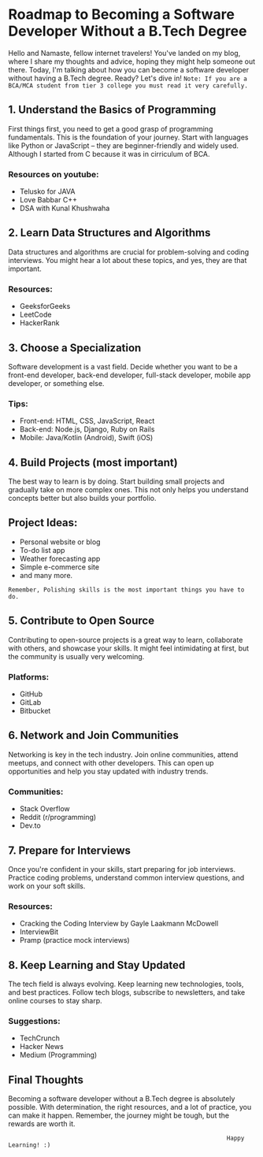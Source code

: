 # Roadmap to Becoming a Software Developer Without a B.Tech Degree

Hello and Namaste, fellow internet travelers! You've landed on my blog, where I share my thoughts and advice, hoping they might help someone out there. Today, I'm talking about how you can become a software developer without having a B.Tech degree. Ready? Let's dive in! 
`Note: If you are a BCA/MCA student from tier 3 college you must read it very carefully.`

## 1. Understand the Basics of Programming

First things first, you need to get a good grasp of programming fundamentals. This is the foundation of your journey. Start with languages like Python or JavaScript – they are beginner-friendly and widely used. Although I started from C because it was in cirriculum of BCA.

### Resources on youtube:
- Telusko for JAVA
- Love Babbar C++
- DSA with Kunal Khushwaha

## 2. Learn Data Structures and Algorithms

Data structures and algorithms are crucial for problem-solving and coding interviews. You might hear a lot about these topics, and yes, they are that important.

### Resources:
- GeeksforGeeks
- LeetCode
- HackerRank

## 3. Choose a Specialization

Software development is a vast field. Decide whether you want to be a front-end developer, back-end developer, full-stack developer, mobile app developer, or something else.

### Tips:
- Front-end: HTML, CSS, JavaScript, React
- Back-end: Node.js, Django, Ruby on Rails
- Mobile: Java/Kotlin (Android), Swift (iOS)

## 4. Build Projects (most important)

The best way to learn is by doing. Start building small projects and gradually take on more complex ones. This not only helps you understand concepts better but also builds your portfolio.

## Project Ideas:
- Personal website or blog
- To-do list app
- Weather forecasting app
- Simple e-commerce site
- and many more.

 `Remember, Polishing skills is the most important things you have to do.`

## 5. Contribute to Open Source

Contributing to open-source projects is a great way to learn, collaborate with others, and showcase your skills. It might feel intimidating at first, but the community is usually very welcoming.

### Platforms:
- GitHub
- GitLab
- Bitbucket

## 6. Network and Join Communities

Networking is key in the tech industry. Join online communities, attend meetups, and connect with other developers. This can open up opportunities and help you stay updated with industry trends.

### Communities:
- Stack Overflow
- Reddit (r/programming)
- Dev.to

## 7. Prepare for Interviews

Once you're confident in your skills, start preparing for job interviews. Practice coding problems, understand common interview questions, and work on your soft skills.

### Resources:
- Cracking the Coding Interview by Gayle Laakmann McDowell
- InterviewBit
- Pramp (practice mock interviews)

## 8. Keep Learning and Stay Updated

The tech field is always evolving. Keep learning new technologies, tools, and best practices. Follow tech blogs, subscribe to newsletters, and take online courses to stay sharp.

### Suggestions:
- TechCrunch
- Hacker News
- Medium (Programming)

## Final Thoughts

Becoming a software developer without a B.Tech degree is absolutely possible. With determination, the right resources, and a lot of practice, you can make it happen. Remember, the journey might be tough, but the rewards are worth it.

                                                                  Happy Learning! :)
